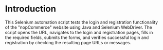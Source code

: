 
# Introduction 
This Selenium automation script tests the login and registration functionality of the "nopCommerce" website using Java and Selenium WebDriver. 
The script opens the URL, navigates to the login and registration pages, 
fills in the required fields, submits the forms, and verifies successful login and registration by checking the resulting page URLs or messages.
